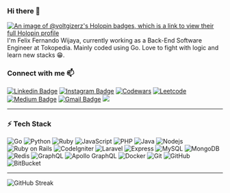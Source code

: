 ### Hi there 👋
[![An image of @voltgizerz's Holopin badges, which is a link to view their full Holopin profile](https://holopin.me/voltgizerz)](https://holopin.io/@voltgizerz)
I'm Felix Fernando Wijaya, currently working as a Back-End Software Engineer at Tokopedia.
Mainly coded using Go. Love to fight with logic and learn new stacks 😁.

### Connect with me 📫
[![Linkedin Badge](https://img.shields.io/badge/-Felix_Fernando_Wijaya-blue?style=flat-square&logo=Linkedin&logoColor=white&link=https://www.linkedin.com/in/felix-fernando-wijaya/)](https://www.linkedin.com/in/felix-fernando-wijaya/)
[![Instagram Badge](https://img.shields.io/badge/-felix_fernandoo-purple?style=flat-square&logo=instagram&logoColor=white&link=https://instagram.com/felix_fernandoo/)](https://instagram.com/felix_fernandoo)
[![Codewars](https://img.shields.io/badge/-voltgizerz-gray?style=flat-square&logo=Codewars&logoColor=red&link=https://www.codewars.com/users/voltgizerz/)](https://www.codewars.com/users/voltgizerz/)
[![Leetcode](https://img.shields.io/badge/-voltgizerz-gray?style=flat-square&logo=Leetcode&logoColor=#d16c06&link=https://leetcode.com/voltgizerz/)](https://leetcode.com/voltgizerz/)
[![Medium Badge](https://img.shields.io/badge/-@voltgizerz-03a57a?style=flat-square&labelColor=000000&logo=Medium&link=https://medium.com/@voltgizerz/)](https://medium.com/@voltgizerz)
[![Gmail Badge](https://img.shields.io/badge/-felix.fernandowi@gmail.com-c14438?style=flat-square&logo=Gmail&logoColor=white&link=mailto:felix.fernandowi@gmail.com)](mailto:felix.fernandowi@gmail.com)
![](https://visitor-badge.glitch.me/badge?page_id=glgapr.glgapr)
<br />

---
### ⚡ Tech Stack

![Go](https://img.shields.io/badge/-Go-black?style=flat-square&logo=Go)
![Python](https://img.shields.io/badge/-Python-black?style=flat-square&logo=Python)
![Ruby](https://img.shields.io/badge/-Ruby-black?style=flat-square&logo=Ruby)
![JavaScript](https://img.shields.io/badge/-JavaScript-black?style=flat-square&logo=javascript)
![PHP](https://img.shields.io/badge/-PHP-black?style=flat-square&logo=PHP)
![Java](https://img.shields.io/badge/-java-black?style=flat-square&logo=java)
![Nodejs](https://img.shields.io/badge/-Nodejs-black?style=flat-square&logo=Node.js)
![Ruby on Rails](https://img.shields.io/badge/-Ruby_on_Rails-black?style=flat-square&logo=ruby-on-rails)
![CodeIgniter](https://img.shields.io/badge/-Codeigniter-black?style=flat-square&logo=codeigniter)
![Laravel](https://img.shields.io/badge/-laravel-black?style=flat-square&logo=laravel)
![Express](https://img.shields.io/badge/-Express-black?style=flat-square&logo=Express)
![MySQL](https://img.shields.io/badge/-MySQL-black?style=flat-square&logo=mysql)
![MongoDB](https://img.shields.io/badge/-MongoDB-black?style=flat-square&logo=mongodb)
![Redis](https://img.shields.io/badge/-Redis-black?style=flat-square&logo=redis)
![GraphQL](https://img.shields.io/badge/-GraphQL-E10098?style=flat-square&logo=graphql)
![Apollo GraphQL](https://img.shields.io/badge/-Apollo%20GraphQL-311C87?style=flat-square&logo=apollo-graphql)
![Docker](https://img.shields.io/badge/-Docker-black?style=flat-square&logo=docker)
![Git](https://img.shields.io/badge/-Git-black?style=flat-square&logo=git)
![GitHub](https://img.shields.io/badge/-GitHub-181717?style=flat-square&logo=github)
![BitBucket](https://img.shields.io/badge/-BitBucket-darkblue?style=flat-square&logo=bitbucket)
<br />

---
<!-- <img align="left" alt="Volgizerz's Github Stats" src="https://github-readme-stats.vercel.app/api?username=voltgizerz&show_icons=true&hide_border=true" /> -->
<img align="left" alt="GitHub Streak" src="https://github-readme-streak-stats.herokuapp.com/?user=voltgizerz&theme=dark" />

[website]: https://voltgizerz.works/
[twitter]: https://twitter.com/felix_fernand0
[instagram]: https://instagram.com/felix_fernandoo
[linkedin]: https://www.linkedin.com/in/felix-fernando-wijaya/
